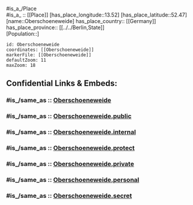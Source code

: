 ﻿---
confidential: public
isDeleted: false
location:
- 52.47
- 13.52
mapmarker: city
mapzoom:
- 7
- 12
SpocWebEntityId: 33044
tags:
- geo/City
type: City
---

#is_a_/Place  
#is_a_ :: [[Place]] 
[has_place_longitude::13.52] 
[has_place_latitude::52.47] 
[name::Oberschoeneweide] 
has_place_country:: [[Germany]]  
has_place_province:: [[../../Berlin,State]]  
[Population::] 



```leaflet
id: Oberschoeneweide
coordinates: [[Oberschoeneweide]] 
markerFile: [[Oberschoeneweide]] 
defaultZoom: 11 
maxZoom: 18
```


## Confidential Links & Embeds: 

### #is_/same_as :: [Oberschoeneweide](Oberschoeneweide.md) 

### #is_/same_as :: [Oberschoeneweide.public](/_public/Earth/Continent/Europe/Europe~Central/Germany/Germany~West/State~Berlin/cities~Berlin/Oberschoeneweide.public.md) 

### #is_/same_as :: [Oberschoeneweide.internal](/_internal/Earth/Continent/Europe/Europe~Central/Germany/Germany~West/State~Berlin/cities~Berlin/Oberschoeneweide.internal.md) 

### #is_/same_as :: [Oberschoeneweide.protect](/_protect/Earth/Continent/Europe/Europe~Central/Germany/Germany~West/State~Berlin/cities~Berlin/Oberschoeneweide.protect.md) 

### #is_/same_as :: [Oberschoeneweide.private](/_private/Earth/Continent/Europe/Europe~Central/Germany/Germany~West/State~Berlin/cities~Berlin/Oberschoeneweide.private.md) 

### #is_/same_as :: [Oberschoeneweide.personal](/_personal/Earth/Continent/Europe/Europe~Central/Germany/Germany~West/State~Berlin/cities~Berlin/Oberschoeneweide.personal.md) 

### #is_/same_as :: [Oberschoeneweide.secret](/_secret/Earth/Continent/Europe/Europe~Central/Germany/Germany~West/State~Berlin/cities~Berlin/Oberschoeneweide.secret.md)

